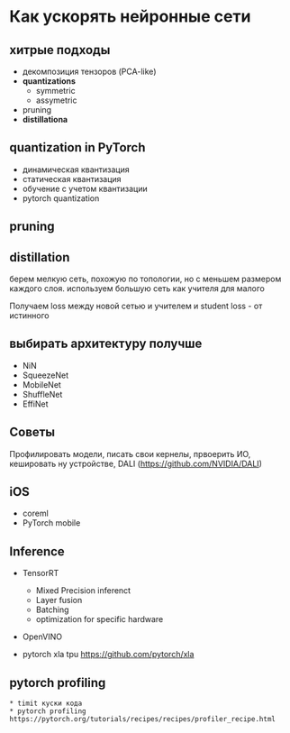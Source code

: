 # Как ускорять нейронные сети

## хитрые подходы

* декомпозиция тензоров (PCA-like)
* **quantizations**
  * symmetric
  * assymetric
* pruning
* **distillationa**

## quantization in PyTorch

* динамическая квантизация
* статическая квантизация
* обучение с учетом квантизации
* pytorch quantization

## pruning

## distillation

берем мелкую сеть, похожую по топологии, но с меньшем размером каждого слоя. используем большую сеть как учителя для малого

Получаем loss между новой сетью и учителем и student loss - от истинного

## выбирать архитектуру получше

* NiN
* SqueezeNet
* MobileNet
* ShuffleNet
* EffiNet

## Советы

Профилировать модели, писать свои кернелы, првоерить ИО, кешировать ну устройстве, DALI (<https://github.com/NVIDIA/DALI>)

## iOS

* coreml
* PyTorch mobile

## Inference

* TensorRT
  * Mixed Precision inferenct
  * Layer fusion
  * Batching
  * optimization for specific hardware
* OpenVINO

* pytorch xla tpu <https://github.com/pytorch/xla>

## pytorch profiling

    * timit куски кода
    * pytorch profiling https://pytorch.org/tutorials/recipes/recipes/profiler_recipe.html
